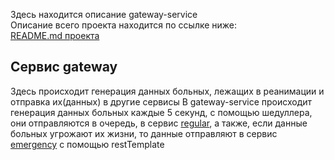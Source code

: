 Здесь находится описание gateway-service  
Описание всего проекта находится по ссылке ниже:  
[README.md проекта](https://github.com/knoxville1912/project/blob/main/README.md)  
  
## Сервис gateway ##
Здесь происходит генерация данных больных, лежащих в реанимации и отправка их(данных) в другие сервисы
В gateway-service происходит генерация данных больных каждые 5 секунд, с помощью шедуллера, они отправляются в очередь, в сервис [regular](https://github.com/knoxville1912/Regular-service/blob/main/README.md),
а также, если данные больных угрожают их жизни, то данные отправляют в сервис [emergency](https://github.com/knoxville1912/emergency-service/blob/main/README.md) с помощью restTemplate
